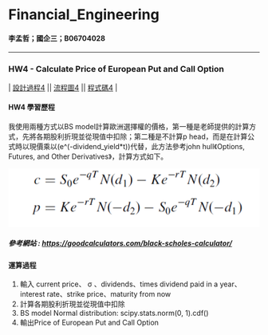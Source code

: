 # Financial_Engineering
#### 李孟哲；國企三；B06704028
*******
### HW4 - Calculate Price of European Put and Call Option
| [設計過程4][] || [流程圖4][] || [程式碼4][] |

  [設計過程4]:  https://github.com/mengjelee/Financial_Engineering/blob/master/hw4/HW4%E5%AD%B8%E7%BF%92%E6%AD%B7%E7%A8%8B.pdf  "設計過程4"
  [流程圖4]:  https://github.com/mengjelee/Financial_Engineering/blob/master/hw4/HW4%E6%B5%81%E7%A8%8B%E5%9C%96.pdf  "流程圖4"
  [程式碼4]:  https://github.com/mengjelee/Financial_Engineering/blob/master/hw4/hw4.ipynb    "程式碼4"
#### HW4 學習歷程
我使用兩種方式以BS model計算歐洲選擇權的價格，第一種是老師提供的計算方式，先將各期股利折現並從現值中扣除；第二種是不計算p head，而是在計算公式時以現價乘以(e^(-dividend_yield*t))代替，此方法參考john hull《Options, Futures, and Other Derivatives》，計算方式如下。

 ![BS model](https://github.com/mengjelee/Financial_Engineering/blob/master/hw4/2.png)
##### 參考網站 : https://goodcalculators.com/black-scholes-calculator/

#### 運算過程
1.	輸入 current price、 σ 、dividends、times dividend paid in a year、interest rate、strike price、maturity from now
2.	計算各期股利折現並從現值中扣除
3.	BS model
Normal distribution: scipy.stats.norm(0, 1).cdf()
4.	輸出Price of European Put and Call Option

